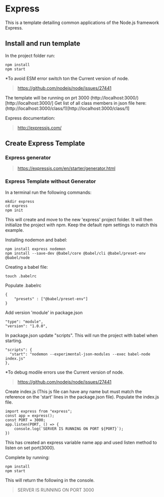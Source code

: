 # Express
This is a template detailing common applications of the Node.js framework Express.

## Install and run template

In the project folder run:
```
npm install
npm start
```
*To avoid ESM error switch ton the Current version of node.

> https://github.com/nodejs/node/issues/27441

The template will be running on prt 3000 (http://localhost:3000/)[http://localhost:3000/]
Get list of all class members in json file here:
(http://localhost:3000/class/1)[http://localhost:3000/class/1]

Express documentation:

> http://expressjs.com/

## Create Express Template

### Express generator

> https://expressjs.com/en/starter/generator.html

### Express Template without Generator 
In a terminal run the following commands:
```
mkdir express
cd express
npm init
```
This will create and move to the new 'express' project folder. It will then initialize the project with npm. Keep the default npm settings to match this example.

Installing nodemon and babel:
```
npm install express nodemon
npm install --save-dev @babel/core @babel/cli @babel/preset-env @babel/node
```

Creating a babel file:
```
touch .babelrc 
```
Populate .babelrc
```
{
    "presets" : ["@babel/preset-env"]
}
```
Add version 'module' in package.json
```
"type": "module",
"version": "1.0.0",
```

In package.json update "scripts". This will run the project with babel when starting.
```
"scripts": {
  "start": "nodemon --experimental-json-modules --exec babel-node index.js"
},
```
*To debug modile errors use the Current version of node.

> https://github.com/nodejs/node/issues/27441

Create index.js (This js file can have any name but must match the reference on the 'start' lines in the package.json file).
Populate the index.js file. 
```
import express from "express";
const app = express();
const PORT = 3000;
app.listen(PORT, () => {
    console.log(`SERVER IS RUNNING ON PORT ${PORT}`);
})
```
This has created an express variable name app and used listen method to listen on set port(3000).

Complete by running:
```
npm install
npm start
```

This will return the following in the console. 

> SERVER IS RUNNING ON PORT 3000